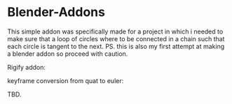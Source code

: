 # Blender-Addons

This simple addon was specifically made for a project in which i needed to make sure that a loop of circles where to be connected in a chain such that each circle is tangent to the next. PS. this is also my first attempt at making a blender addon so proceed with caution.

Rigify addon:

keyframe conversion from quat to euler:

TBD.
